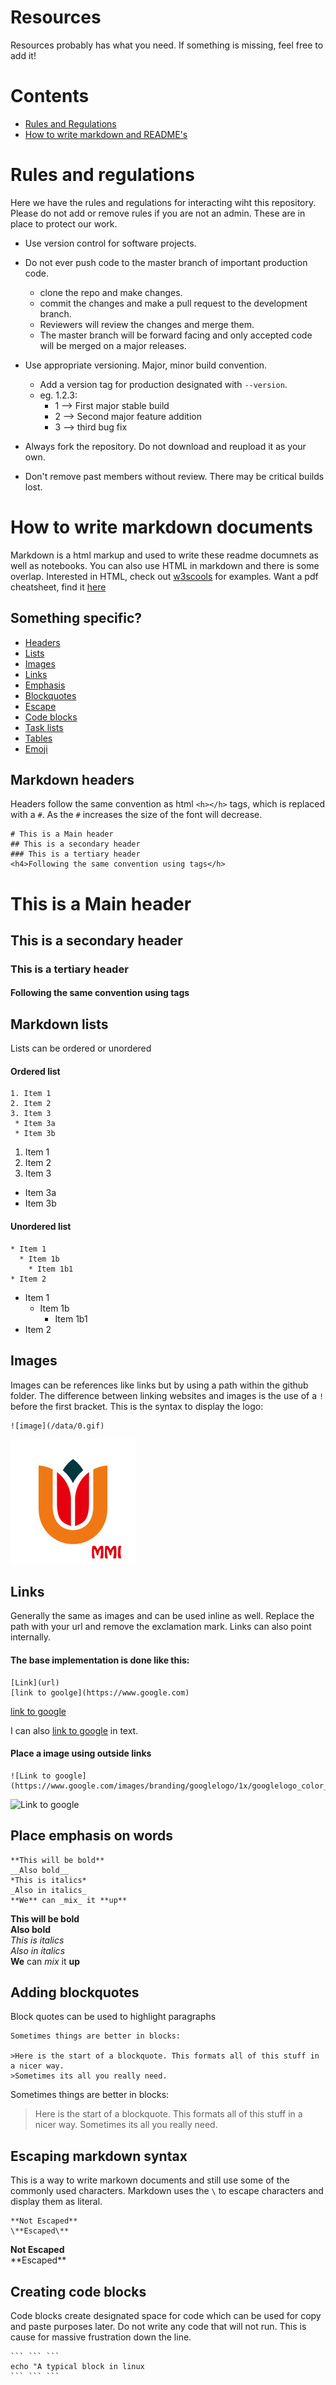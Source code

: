 # Resources
Resources probably has what you need. If something is missing, feel free to add it!

# Contents
* [Rules and Regulations](#RulesandRegs)
* [How to write markdown and README's](#markdown)

# Rules and regulations <a name=RulesandRegs></a>
Here we have the rules and regulations for interacting wiht this repository. Please do not add or remove rules if you are not an admin. These are in place to protect our work.

* Use version control for software projects.

* Do not ever push code to the master branch of important production code.
  * clone the repo and make changes.
  * commit the changes and make a pull request to the development branch.
  * Reviewers will review the changes and merge them.
  * The master branch will be forward facing and only accepted code will be merged on a major releases.
 
* Use appropriate versioning. Major, minor build convention.
  * Add a version tag for production designated with `--version`.
  * eg. 1.2.3:
    * 1 --> First major stable build
    * 2 --> Second major feature addition
    * 3 --> third bug fix
    
* Always fork the repository. Do not download and reupload it as your own.
* Don't remove past members without review. There may be critical builds lost.
      
# How to write markdown documents <a name=markdown></a>
Markdown is a html markup and used to write these readme documnets as well as notebooks. You can also use HTML in markdown and there is some overlap. Interested in HTML, check out [w3scools](https://www.w3schools.com/html/default.asp) for examples. Want a pdf cheatsheet, find it [here](https://guides.github.com/pdfs/markdown-cheatsheet-online.pdf)

## Something specific?
* [Headers](#header)
* [Lists](#lists)
* [Images](#images)
* [Links](#links)
* [Emphasis](#emphasis)
* [Blockquotes](#blockquotes)
* [Escape](#escapes)
* [Code blocks](#CodeBlocks)
* [Task lists](#taskList)
* [Tables](#tables)
* [Emoji](#emoji)

## Markdown headers <a name=header></a>
Headers follow the same convention as html `<h></h>` tags, which is replaced with a `#`. As the `#` increases the size of the font will decrease.
```
# This is a Main header
## This is a secondary header
### This is a tertiary header
<h4>Following the same convention using tags</h>
```
# This is a Main header
## This is a secondary header
### This is a tertiary header
<h4>Following the same convention using tags</h>
<br>

## Markdown lists <a name=lists></a>
Lists can be ordered or unordered

#### Ordered list
```
1. Item 1
2. Item 2
3. Item 3
 * Item 3a
 * Item 3b
```
1. Item 1
2. Item 2
3. Item 3
  * Item 3a
  * Item 3b
 
#### Unordered list
```
* Item 1
  * Item 1b
    * Item 1b1
* Item 2
```
* Item 1
  * Item 1b
    * Item 1b1
* Item 2

## Images <a name=images></a>
Images can be references like links but by using a path within the github folder. The difference between linking websites and images is the use of a `!` before the first bracket. This is the syntax to display the logo:
```
![image](/data/0.gif)
```
![image](/data/0.gif)

## Links <a name=links></a>
Generally the same as images and can be used inline as well. Replace the path with your url and remove the exclamation mark. Links can also point internally.

#### The base implementation is done like this:
```
[Link](url)
[link to goolge](https://www.google.com)
```
[link to google](https://www.google.com)

I can also [link to google](https://www.google.com) in text.
#### Place a image using outside links
```
![Link to google](https://www.google.com/images/branding/googlelogo/1x/googlelogo_color_272x92dp.png)
```
![Link to google](https://www.google.com/images/branding/googlelogo/1x/googlelogo_color_272x92dp.png)

## Place emphasis on words <a name=emphasis></a>
```
**This will be bold**
__Also bold__
*This is italics*
_Also in italics_
**We** can _mix_ it **up**
```
**This will be bold**
<br>
__Also bold__
<br>
*This is italics*
<br>
_Also in italics_
<br>
**We** can _mix_ it **up**

## Adding blockquotes <a name=blockquotes></a>
Block quotes can be used to highlight paragraphs
```
Sometimes things are better in blocks:

>Here is the start of a blockquote. This formats all of this stuff in a nicer way. 
>Sometimes its all you really need.
```
Sometimes things are better in blocks:

>Here is the start of a blockquote. This formats all of this stuff in a nicer way. 
>Sometimes its all you really need.

## Escaping markdown syntax <a name=escapes></a>
This is a way to write markown documents and still use some of the commonly used characters. Markdown uses the `\` to escape characters and display them as literal.
```
**Not Escaped**
\**Escaped\**
```
**Not Escaped**
<br>
\*\*Escaped\*\*

## Creating code blocks <a name=CodeBlocks></a>
Code blocks create designated space for code which can be used for copy and paste purposes later. Do not write any code that will not run. This is cause for massive frustration down the line.
```
``` ``` ```
echo "A typical block in linux
``` ``` ```
```
